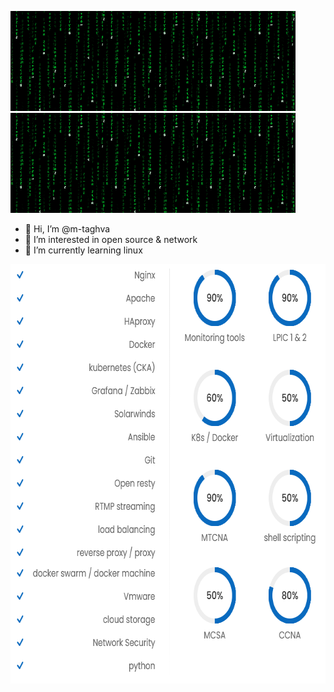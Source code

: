 <img src="Matrix.gif" height="160" /><img src="Matrix.gif" height="160"/><img src="Matrix.gif" height="160" /><img src="Matrix.gif" height="160" /><img src="Matrix.gif" height="160" /><img src="Matrix.gif" height="160" />

- 👋 Hi, I’m @m-taghva
- 👀 I’m interested in open source & network
- 🌱 I’m currently learning linux

 <img src="mtinfo.png" width="671" height="671"/>
<!--- 
m-taghva/m-taghva is a ✨ special ✨ repository because its `README.md` (this file) appears on your GitHub profile.
You can click the Preview link to take a look at your changes.
--->
